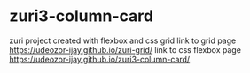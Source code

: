 # zuri3-column-card
zuri project created with flexbox and css grid
link to grid page https://udeozor-ijay.github.io/zuri-grid/
link to css flexbox page https://udeozor-ijay.github.io/zuri3-column-card/
